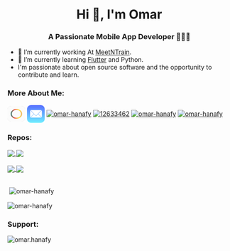 <h1 align="center">Hi 👋, I'm Omar</h1>
<h3 align="center">A Passionate Mobile App Developer 👨🏽‍💻</h3>

- 🔭 I’m currently working At [MeetNTrain](https://www.meetntrain.com).
- 🌱 I’m currently learning [Flutter](https://flutter.dev/) and Python.
- I'm passionate about open source software and the opportunity to contribute and learn.

### More About Me:

<p align="left">
<a href="https://omarkhaled.web.app" target="blank"><img align="center" src="./myIcon.png" alt="omar-hanafy" height="35" width="40" /></a>
<a href="mailto:omar-hanafy@icloud.com"><img align="center" src="./mail.svg" alt="omar-hanafy" height="40" width="40" /></a>
  <a href="https://linkedin.com/in/omar-hanafy" target="blank"><img align="center" src="https://raw.githubusercontent.com/rahuldkjain/github-profile-readme-generator/master/src/images/icons/Social/linked-in-alt.svg" alt="omar-hanafy" height="30" width="40" /></a>
<a href="https://stackoverflow.com/users/12633462" target="blank"><img align="center" src="https://raw.githubusercontent.com/rahuldkjain/github-profile-readme-generator/master/src/images/icons/Social/stack-overflow.svg" alt="12633462" height="30" width="40" /></a>
<a href="https://www.hackerrank.com/omar-hanafy" target="blank"><img align="center" src="https://raw.githubusercontent.com/rahuldkjain/github-profile-readme-generator/master/src/images/icons/Social/hackerrank.svg" alt="omar-hanafy" height="30" width="40" /></a>
<a href="https://www.leetcode.com/omar-hanafy" target="blank"><img align="center" src="https://raw.githubusercontent.com/rahuldkjain/github-profile-readme-generator/master/src/images/icons/Social/leet-code.svg" alt="omar-hanafy" height="30" width="40" /></a>
</p>

### Repos:

<a href="https://github.com/omar-hanafy/flutter_telr_payment">
  <img align="center" height="120" src="https://github-readme-stats.vercel.app/api/pin/?username=omar-hanafy&repo=flutter_telr_payment&theme=buefy" />
</a>

<a href="https://github.com/omar-hanafy/flutter_helper_utils">
  <img align="center" height="120" src="https://github-readme-stats.vercel.app/api/pin/?username=omar-hanafy&repo=flutter_helper_utils&theme=buefy" />
</a>

<br />
<br />

<a href="https://github.com/omar-hanafy/nft-icons">
  <img align="center" height="120" src="https://github-readme-stats.vercel.app/api/pin/?username=omar-hanafy&repo=nft-icons&theme=buefy" />
</a>

<a href="https://github.com/omar-hanafy/Data-Structures-And-Algorithms">
  <img align="center" height="120" src="https://github-readme-stats.vercel.app/api/pin/?username=omar-hanafy&repo=Data-Structures-And-Algorithms&theme=buefy" />
</a>

<br />
<br />

<p>&nbsp;<img align="center" src="https://github-readme-stats.vercel.app/api?username=omar-hanafy&show_icons=true&locale=en" alt="omar-hanafy" /></p>

<p><img align="center" src="https://github-readme-streak-stats.herokuapp.com/?user=omar-hanafy&" alt="omar-hanafy" /></p>

<h3 align="left">Support:</h3>
<p><a href="https://www.buymeacoffee.com/omar.hanafy"> <img align="left" src="https://cdn.buymeacoffee.com/buttons/v2/default-yellow.png" height="50" width="210" alt="omar.hanafy" /></a></p><br><br>

